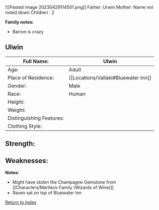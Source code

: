 
![[Pasted image 20230429114501.png]]
Father: Urwin
Mother: Name not noted down
Children : 2

**Family notes:**
- Barron is crazy

## Ulwin
| Full Name:               | Ulwin                               |
| ------------------------ | ----------------------------------- |
| Age:                     | Adult                               |
| Place of Residence:      | [[Locations/Vallaki#Bluewater Inn]] |
| Gender:                  | Male                                |
| Race:                    | Human                               |
| Height:                  |                                     |
| Weight:                  |                                     |
| Distinguishing Features: |                                     |
| Clothing Style:          |                                     |

Strength:
 - 
Weaknesses:
 - 
**Notes:**
- Might have stolen the Champagne Gemstone from [[Characters/Martikov Family (Wizards of Wine)]]
- Raven sat on top of Bluewater Inn

[Return to Index](_index)
